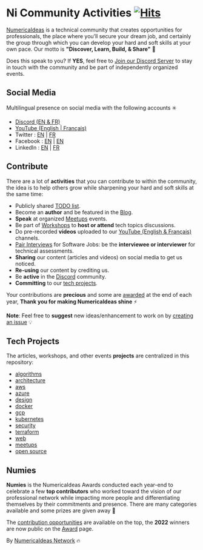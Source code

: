 # Ni Community Activities&nbsp;[![Hits](https://hits.seeyoufarm.com/api/count/incr/badge.svg?url=https%3A%2F%2Fgithub.com%2Fnumerica-ideas%2Fcommunity&count_bg=%2379C83D&title_bg=%23555555&icon=&icon_color=%23E7E7E7&title=hits&edge_flat=false)](https://numericaideas.com)

[NumericaIdeas](https://numericaideas.com) is a technical community that creates opportunities for professionals, the place where you’ll secure your dream job, and certainly the group through which you can develop your hard and soft skills at your own pace. Our motto is **"Discover, Learn, Build, & Share"** 🚀

Does this speak to you? If **YES**, feel free to [Join our Discord Server](https://discord.numericaideas.com) to stay in touch with the community and be part of independently organized events.

## Social Media
Multilingual presence on social media with the following accounts :eight_spoked_asterisk:
- [Discord (EN & FR)](https://discord.numericaideas.com)
- [YouTube (English | Français)](https://www.youtube.com/@numericaideas/channels?sub_confirmation=1)
- Twitter  : [EN](https://twitter.com/numericaideas) | [FR](https://twitter.com/NumericaIdeasFr)
- Facebook : [EN](https://facebook.com/numericaideas) | [EN](https://facebook.com/NumericaIdeasFr)
- LinkedIn : [EN](https://www.linkedin.com/company/numericaideas) | [FR](https://www.linkedin.com/company/numericaideas-fr)

## Contribute
There are a lot of **activities** that you can contribute to within the community, the idea is to help others grow while sharpening your hard and soft skills at the same time:
- Publicly shared [TODO list](https://github.com/numerica-ideas/community/issues).
- Become an **author** and be featured in the [Blog](https://blog.numericaideas.com).
- **Speak** at organized [Meetups](https://github.com/numerica-ideas/meetups) events.
- Be part of [Workshops](https://discord.numericaideas.com) to **host or attend** tech topics discussions.
- Do pre-recorded **videos** uploaded to our [YouTube (English & Français)](https://www.youtube.com/@numericaideas/channels?sub_confirmation=1) channels.
- [Pair Interviews](https://docs.google.com/forms/d/e/1FAIpQLSfapW9TSe2RR43QF65MRlJjXaQ3uFC0RssvtWforWLZXF4zRg/viewform) for Software Jobs: be the **interviewee or interviewer** for technical assessments.
- **Sharing** our content (articles and videos) on social media to get us noticed.
- **Re-using** our content by crediting us.
- Be **active** in the [Discord](https://discord.numericaideas.com) community.
- **Committing** to our [tech projects](https://github.com/numerica-ideas/community#tech-projects).

Your contributions are **precious** and some are [awarded](https://github.com/numerica-ideas/community#numies) at the end of each year, **Thank you for making NumericaIdeas shine** ⚡️

**Note**: Feel free to **suggest** new ideas/enhancement to work on by [creating an issue](https://github.com/numerica-ideas/community/issues) :bulb:

## Tech Projects
The articles, workshops, and other events **projects** are centralized in this repository:
- [algorithms](./algorithms)
- [architecture](./architecture)
- [aws](./aws)
- [azure](./azure)
- [design](./design)
- [docker](./docker)
- [gcp](./gcp)
- [kubernetes](./kubernetes)
- [security](./security)
- [terraform](./terraform)
- [web](./web)
- [meetups](https://github.com/numerica-ideas/meetups)
- [open source](https://github.com/numerica-ideas)

## Numies
**Numies** is the NumericaIdeas Awards conducted each year-end to celebrate a few **top contributors** who worked toward the vision of our professional network while impacting more people and differentiating themselves by their commitments and presence. There are many categories available and some prizes are given away 🎉

The [contribution opportunities](https://github.com/numerica-ideas/community#contribute) are available on the top, the **2022** winners are now public on the [Award](https://numericaideas.com/award) page.

By [NumericaIdeas Network](https://numericaideas.com) :fire:
